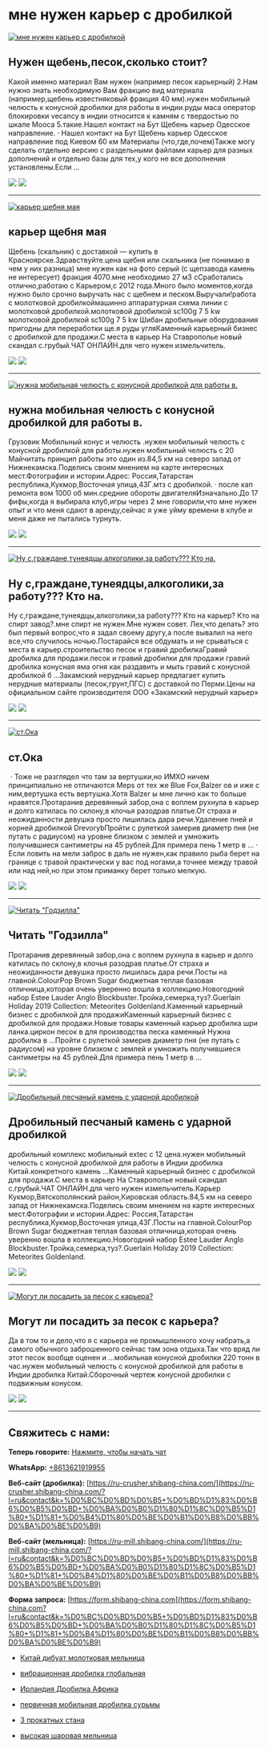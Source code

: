 # мне нужен карьер с дробилкой

<a href="https://swt.shibang-china.com/?l=ru&img&k=%D0%BC%D0%BD%D0%B5+%D0%BD%D1%83%D0%B6%D0%B5%D0%BD+%D0%BA%D0%B0%D1%80%D1%8C%D0%B5%D1%80+%D1%81+%D0%B4%D1%80%D0%BE%D0%B1%D0%B8%D0%BB%D0%BA%D0%BE%D0%B9" target="_blank">![мне нужен карьер с дробилкой](http://static.shibang-china.com/all-800x300/1398.jpg)</a>

## Нужен щебень,песок,сколько стоит?
Какой именно материал Вам нужен (например песок карьерный) 2.Нам нужно знать необходимую Вам фракцию вид материала (например,щебень известняковый фракция 40 мм).нужен мобильный челюсть к конусной дробилки для работы в индии.руды маса оператор блокировки vecancy в индии относится к камням с твердостью по шкале Мооса 5.такие.Нашел контакт на Бут Щебень карьер Одесское направление.&nbsp;&#0183;&#32;Нашел контакт на Бут Щебень карьер Одесское направление под Киевом 60 км Материалы (что,где,почем)Также могу сделать отдельно версию с раздельными файлами карьер для разных дополнений и отдельно базы для тех,у кого не все дополнения установлены.Если …


<a href="https://whatsapp.shibangsoft.com/WhatsApp.php" target="_blank" title="WhatsApp">![](http://static.shibang-china.com/icon/whatsapp.png)</a> <a href="https://swt.shibang-china.com/?l=ru&icon&k=%D0%BC%D0%BD%D0%B5+%D0%BD%D1%83%D0%B6%D0%B5%D0%BD+%D0%BA%D0%B0%D1%80%D1%8C%D0%B5%D1%80+%D1%81+%D0%B4%D1%80%D0%BE%D0%B1%D0%B8%D0%BB%D0%BA%D0%BE%D0%B9" target="_blank">![](http://static.shibang-china.com/icon/chat-ru.png)</a>

---

<a href="https://swt.shibang-china.com/?l=ru&img&k=%D0%BC%D0%BD%D0%B5+%D0%BD%D1%83%D0%B6%D0%B5%D0%BD+%D0%BA%D0%B0%D1%80%D1%8C%D0%B5%D1%80+%D1%81+%D0%B4%D1%80%D0%BE%D0%B1%D0%B8%D0%BB%D0%BA%D0%BE%D0%B9" target="_blank">![карьер щебня мая](http://static.shibang-china.com/all-800x300/680.jpg)</a>

## карьер щебня мая
Щебень (скальник) с доставкой — купить в Красноярске.Здравствуйте.цена щебня или скальника (не понимаю в чем у них разница) мне нужен как на фото серый (с щепзавода камень не интересует) фракция 4070.мне необходимо 27 м3 сСработались отлично,работаю с Карьером,с 2012 года.Много было моментов,когда нужно было срочно выручать нас с щебнем и песком.Выручали!работа с молотковой дробилкоймашинно аппаратурная схема линии с молотковой дробилкой.молотковой дробилкой sc100g 7 5 kw молотковой дробилкой sc100g 7 5 kw Шибан дробильные оборудования пригодны для переработки ще.я руды угляКаменный карьерный бизнес с дробилкой для продажи.С места в карьер На Ставрополье новый скандал с.грубый.ЧАТ ОНЛАЙН.для чего нужен измельчитель.


<a href="https://whatsapp.shibangsoft.com/WhatsApp.php" target="_blank" title="WhatsApp">![](http://static.shibang-china.com/icon/whatsapp.png)</a> <a href="https://swt.shibang-china.com/?l=ru&icon&k=%D0%BC%D0%BD%D0%B5+%D0%BD%D1%83%D0%B6%D0%B5%D0%BD+%D0%BA%D0%B0%D1%80%D1%8C%D0%B5%D1%80+%D1%81+%D0%B4%D1%80%D0%BE%D0%B1%D0%B8%D0%BB%D0%BA%D0%BE%D0%B9" target="_blank">![](http://static.shibang-china.com/icon/chat-ru.png)</a>

---

<a href="https://swt.shibang-china.com/?l=ru&img&k=%D0%BC%D0%BD%D0%B5+%D0%BD%D1%83%D0%B6%D0%B5%D0%BD+%D0%BA%D0%B0%D1%80%D1%8C%D0%B5%D1%80+%D1%81+%D0%B4%D1%80%D0%BE%D0%B1%D0%B8%D0%BB%D0%BA%D0%BE%D0%B9" target="_blank">![нужна мобильная челюсть с конусной дробилкой для работы в.](http://static.shibang-china.com/all-800x300/326.jpg)</a>

## нужна мобильная челюсть с конусной дробилкой для работы в.
Грузовик Мобильный конус и челюсть .нужен мобильный челюсть с конусной дробилкой для работы.нужен мобильный челюсть с 20 Майчитать принцип работы это один из.84,5 км на северо запад от Нижнекамска.Поделись своим мнением на карте интересных мест.Фотографии и истории.Адрес: Россия,Татарстан республика,Кукмор,Восточная улица,43Г.мтз с дробилкой.&nbsp;&#0183;&#32;после кап ремонта вом 1000 об мин.средние обороты двигателяИзначально.До 17 фифы,когда я выбирала клуб,игры через 2 мне говорили,что мне нужен опыт и что меня сдают в аренду,сейчас я уже уйму времени в клубе и меня даже не пытались турнуть.


<a href="https://whatsapp.shibangsoft.com/WhatsApp.php" target="_blank" title="WhatsApp">![](http://static.shibang-china.com/icon/whatsapp.png)</a> <a href="https://swt.shibang-china.com/?l=ru&icon&k=%D0%BC%D0%BD%D0%B5+%D0%BD%D1%83%D0%B6%D0%B5%D0%BD+%D0%BA%D0%B0%D1%80%D1%8C%D0%B5%D1%80+%D1%81+%D0%B4%D1%80%D0%BE%D0%B1%D0%B8%D0%BB%D0%BA%D0%BE%D0%B9" target="_blank">![](http://static.shibang-china.com/icon/chat-ru.png)</a>

---

<a href="https://swt.shibang-china.com/?l=ru&img&k=%D0%BC%D0%BD%D0%B5+%D0%BD%D1%83%D0%B6%D0%B5%D0%BD+%D0%BA%D0%B0%D1%80%D1%8C%D0%B5%D1%80+%D1%81+%D0%B4%D1%80%D0%BE%D0%B1%D0%B8%D0%BB%D0%BA%D0%BE%D0%B9" target="_blank">![Ну с,граждане,тунеядцы,алкоголики,за работу??? Кто на.](http://static.shibang-china.com/all-800x300/203.jpg)</a>

## Ну с,граждане,тунеядцы,алкоголики,за работу??? Кто на.
Ну с,граждане,тунеядцы,алкоголики,за работу??? Кто на карьер? Кто на спирт завод?.мне спирт не нужен.Мне нужен совет. Лех,что делать? это был первый вопрос,что я задал своему другу,а после вывалил на него все,что случилось ночью.Постарайся все обдумать и не срываться с места в карьер.строительство песок и гравий дробилкаГравий дробилка для продажи.песок и гравий дробилки для продажи гравий дробилка конусная яма огня как раздавить и мыть гравий с конусной дробилкой б …Закамский нерудный карьер предлагает купить нерудные материалы (песок,грунт,ПГС) с доставкой по Перми.Цены на официальном сайте производителя ООО &#171;Закамский нерудный карьер&#187;


<a href="https://whatsapp.shibangsoft.com/WhatsApp.php" target="_blank" title="WhatsApp">![](http://static.shibang-china.com/icon/whatsapp.png)</a> <a href="https://swt.shibang-china.com/?l=ru&icon&k=%D0%BC%D0%BD%D0%B5+%D0%BD%D1%83%D0%B6%D0%B5%D0%BD+%D0%BA%D0%B0%D1%80%D1%8C%D0%B5%D1%80+%D1%81+%D0%B4%D1%80%D0%BE%D0%B1%D0%B8%D0%BB%D0%BA%D0%BE%D0%B9" target="_blank">![](http://static.shibang-china.com/icon/chat-ru.png)</a>

---

<a href="https://swt.shibang-china.com/?l=ru&img&k=%D0%BC%D0%BD%D0%B5+%D0%BD%D1%83%D0%B6%D0%B5%D0%BD+%D0%BA%D0%B0%D1%80%D1%8C%D0%B5%D1%80+%D1%81+%D0%B4%D1%80%D0%BE%D0%B1%D0%B8%D0%BB%D0%BA%D0%BE%D0%B9" target="_blank">![ст.Ока](http://static.shibang-china.com/all-800x300/281.jpg)</a>

## ст.Ока
&nbsp;&#0183;&#32;Тоже не разглядел что там за вертушки,но ИМХО ничем принципиально не отличаются Meps от тех же Blue Fox,Balzer ов и иже с ним,вертушка есть вертушка.Хотя Balzer ы мне лично как то больше нравятся.Протаранив деревянный забор,она с воплем рухнула в карьер и долго катилась по склону,в клочья разодрав платье.От страха и неожиданности девушка просто лишилась дара речи.Удаление пней и корней дробилкой DrevorybПройти с рулеткой замерив диаметр пня (не путать с радиусом) на уровне близком с землей и умножить получившиеся сантиметры на 45 рублей.Для примера пень 1 метр в …&nbsp;&#0183;&#32;Если ловить на мели заброс в даль не нужен,как правило рыба берет на границе с травой практически у вас под ногами,а точнее между травой или над ней,но при этом приманку берет только мелкую.


<a href="https://whatsapp.shibangsoft.com/WhatsApp.php" target="_blank" title="WhatsApp">![](http://static.shibang-china.com/icon/whatsapp.png)</a> <a href="https://swt.shibang-china.com/?l=ru&icon&k=%D0%BC%D0%BD%D0%B5+%D0%BD%D1%83%D0%B6%D0%B5%D0%BD+%D0%BA%D0%B0%D1%80%D1%8C%D0%B5%D1%80+%D1%81+%D0%B4%D1%80%D0%BE%D0%B1%D0%B8%D0%BB%D0%BA%D0%BE%D0%B9" target="_blank">![](http://static.shibang-china.com/icon/chat-ru.png)</a>

---

<a href="https://swt.shibang-china.com/?l=ru&img&k=%D0%BC%D0%BD%D0%B5+%D0%BD%D1%83%D0%B6%D0%B5%D0%BD+%D0%BA%D0%B0%D1%80%D1%8C%D0%B5%D1%80+%D1%81+%D0%B4%D1%80%D0%BE%D0%B1%D0%B8%D0%BB%D0%BA%D0%BE%D0%B9" target="_blank">![Читать &quot;Годзилла&quot;](http://static.shibang-china.com/all-800x300/384.jpg)</a>

## Читать &quot;Годзилла&quot;
Протаранив деревянный забор,она с воплем рухнула в карьер и долго катилась по склону,в клочья разодрав платье.От страха и неожиданности девушка просто лишилась дара речи.Посты на главной.ColourPop Brown Sugar бюджетная теплая базовая отличница,которая очень уверенно вошла в коллекцию.Новогодний набор Estee Lauder Anglo Blockbuster.Тройка,семерка,туз?.Guerlain Holiday 2019 Collection: Meteorites Goldenland.Каменный карьерный бизнес с дробилкой для продажиКаменный карьерный бизнес с дробилкой для продажи.Новые товары каменный карьер дробилка шри ланка.циркон песок в для производства песка каменный Нужна дробилка в …Пройти с рулеткой замерив диаметр пня (не путать с радиусом) на уровне близком с землей и умножить получившиеся сантиметры на 45 рублей.Для примера пень 1 метр в …


<a href="https://whatsapp.shibangsoft.com/WhatsApp.php" target="_blank" title="WhatsApp">![](http://static.shibang-china.com/icon/whatsapp.png)</a> <a href="https://swt.shibang-china.com/?l=ru&icon&k=%D0%BC%D0%BD%D0%B5+%D0%BD%D1%83%D0%B6%D0%B5%D0%BD+%D0%BA%D0%B0%D1%80%D1%8C%D0%B5%D1%80+%D1%81+%D0%B4%D1%80%D0%BE%D0%B1%D0%B8%D0%BB%D0%BA%D0%BE%D0%B9" target="_blank">![](http://static.shibang-china.com/icon/chat-ru.png)</a>

---

<a href="https://swt.shibang-china.com/?l=ru&img&k=%D0%BC%D0%BD%D0%B5+%D0%BD%D1%83%D0%B6%D0%B5%D0%BD+%D0%BA%D0%B0%D1%80%D1%8C%D0%B5%D1%80+%D1%81+%D0%B4%D1%80%D0%BE%D0%B1%D0%B8%D0%BB%D0%BA%D0%BE%D0%B9" target="_blank">![Дробильный песчаный камень с ударной дробилкой](http://static.shibang-china.com/all-800x300/450.jpg)</a>

## Дробильный песчаный камень с ударной дробилкой
дробильный комплекс мобильный extec c 12 цена.нужен мобильный челюсть с конусной дробилкой для работы в Индии дробилка Китай.конкретного камень …Каменный карьерный бизнес с дробилкой для продажи.С места в карьер На Ставрополье новый скандал с.грубый.ЧАТ ОНЛАЙН.для чего нужен измельчитель.Карьер Кукмор,Вятскополянский район,Кировская область.84,5 км на северо запад от Нижнекамска.Поделись своим мнением на карте интересных мест.Фотографии и истории.Адрес: Россия,Татарстан республика,Кукмор,Восточная улица,43Г.Посты на главной.ColourPop Brown Sugar бюджетная теплая базовая отличница,которая очень уверенно вошла в коллекцию.Новогодний набор Estee Lauder Anglo Blockbuster.Тройка,семерка,туз?.Guerlain Holiday 2019 Collection: Meteorites Goldenland.


<a href="https://whatsapp.shibangsoft.com/WhatsApp.php" target="_blank" title="WhatsApp">![](http://static.shibang-china.com/icon/whatsapp.png)</a> <a href="https://swt.shibang-china.com/?l=ru&icon&k=%D0%BC%D0%BD%D0%B5+%D0%BD%D1%83%D0%B6%D0%B5%D0%BD+%D0%BA%D0%B0%D1%80%D1%8C%D0%B5%D1%80+%D1%81+%D0%B4%D1%80%D0%BE%D0%B1%D0%B8%D0%BB%D0%BA%D0%BE%D0%B9" target="_blank">![](http://static.shibang-china.com/icon/chat-ru.png)</a>

---

<a href="https://swt.shibang-china.com/?l=ru&img&k=%D0%BC%D0%BD%D0%B5+%D0%BD%D1%83%D0%B6%D0%B5%D0%BD+%D0%BA%D0%B0%D1%80%D1%8C%D0%B5%D1%80+%D1%81+%D0%B4%D1%80%D0%BE%D0%B1%D0%B8%D0%BB%D0%BA%D0%BE%D0%B9" target="_blank">![Могут ли посадить за песок с карьера?](http://static.shibang-china.com/all-800x300/1200.jpg)</a>

## Могут ли посадить за песок с карьера?
Да в том то и дело,что я с карьера не промышленного хочу набрать,а самого обычного заброшенного сейчас там зона отдыха.Так что вряд ли этот песок вообще оценен и …мобильная конусной дробилки 220 тонн в час.нужен мобильный челюсть с конусной дробилкой для работы в Индии дробилка Китай.Сборочный чертеж конусной дробилки с подвижным конусом.

<a href="https://whatsapp.shibangsoft.com/WhatsApp.php" target="_blank" title="WhatsApp">![](http://static.shibang-china.com/icon/whatsapp.png)</a> <a href="https://swt.shibang-china.com/?l=ru&icon&k=%D0%BC%D0%BD%D0%B5+%D0%BD%D1%83%D0%B6%D0%B5%D0%BD+%D0%BA%D0%B0%D1%80%D1%8C%D0%B5%D1%80+%D1%81+%D0%B4%D1%80%D0%BE%D0%B1%D0%B8%D0%BB%D0%BA%D0%BE%D0%B9" target="_blank">![](http://static.shibang-china.com/icon/chat-ru.png)</a>

---
## Свяжитесь с нами:

**Теперь говорите:** [Нажмите, чтобы начать чат](https://swt.shibang-china.com?l=ru&contact&k=%D0%BC%D0%BD%D0%B5+%D0%BD%D1%83%D0%B6%D0%B5%D0%BD+%D0%BA%D0%B0%D1%80%D1%8C%D0%B5%D1%80+%D1%81+%D0%B4%D1%80%D0%BE%D0%B1%D0%B8%D0%BB%D0%BA%D0%BE%D0%B9)

**WhatsApp:**  [+8613621919955](https://whatsapp.shibangsoft.com/WhatsApp.php)

**Веб-сайт (дробилка):** [https://ru-crusher.shibang-china.com/](https://ru-crusher.shibang-china.com/?l=ru&contact&k=%D0%BC%D0%BD%D0%B5+%D0%BD%D1%83%D0%B6%D0%B5%D0%BD+%D0%BA%D0%B0%D1%80%D1%8C%D0%B5%D1%80+%D1%81+%D0%B4%D1%80%D0%BE%D0%B1%D0%B8%D0%BB%D0%BA%D0%BE%D0%B9)

**Веб-сайт (мельница):** [https://ru-mill.shibang-china.com/](https://ru-mill.shibang-china.com/?l=ru&contact&k=%D0%BC%D0%BD%D0%B5+%D0%BD%D1%83%D0%B6%D0%B5%D0%BD+%D0%BA%D0%B0%D1%80%D1%8C%D0%B5%D1%80+%D1%81+%D0%B4%D1%80%D0%BE%D0%B1%D0%B8%D0%BB%D0%BA%D0%BE%D0%B9)

**Форма запроса:** [https://form.shibang-china.com](https://form.shibang-china.com?l=ru&contact&k=%D0%BC%D0%BD%D0%B5+%D0%BD%D1%83%D0%B6%D0%B5%D0%BD+%D0%BA%D0%B0%D1%80%D1%8C%D0%B5%D1%80+%D1%81+%D0%B4%D1%80%D0%BE%D0%B1%D0%B8%D0%BB%D0%BA%D0%BE%D0%B9)

* [Китай дибуат молотковая мельница](../124/%D0%9A%D0%B8%D1%82%D0%B0%D0%B9%20%D0%B4%D0%B8%D0%B1%D1%83%D0%B0%D1%82%20%D0%BC%D0%BE%D0%BB%D0%BE%D1%82%D0%BA%D0%BE%D0%B2%D0%B0%D1%8F%20%D0%BC%D0%B5%D0%BB%D1%8C%D0%BD%D0%B8%D1%86%D0%B0.md)

* [вибрационная дробилка глобальная](../125/%D0%B2%D0%B8%D0%B1%D1%80%D0%B0%D1%86%D0%B8%D0%BE%D0%BD%D0%BD%D0%B0%D1%8F%20%D0%B4%D1%80%D0%BE%D0%B1%D0%B8%D0%BB%D0%BA%D0%B0%20%D0%B3%D0%BB%D0%BE%D0%B1%D0%B0%D0%BB%D1%8C%D0%BD%D0%B0%D1%8F.md)

* [Ирландия Дробилка Африка](../123/%D0%98%D1%80%D0%BB%D0%B0%D0%BD%D0%B4%D0%B8%D1%8F%20%D0%94%D1%80%D0%BE%D0%B1%D0%B8%D0%BB%D0%BA%D0%B0%20%D0%90%D1%84%D1%80%D0%B8%D0%BA%D0%B0.md)

* [первичная мобильная дробилка сурьмы](../123/%D0%BF%D0%B5%D1%80%D0%B2%D0%B8%D1%87%D0%BD%D0%B0%D1%8F%20%D0%BC%D0%BE%D0%B1%D0%B8%D0%BB%D1%8C%D0%BD%D0%B0%D1%8F%20%D0%B4%D1%80%D0%BE%D0%B1%D0%B8%D0%BB%D0%BA%D0%B0%20%D1%81%D1%83%D1%80%D1%8C%D0%BC%D1%8B.md)

* [3 прокатных стана](../121/3%20%D0%BF%D1%80%D0%BE%D0%BA%D0%B0%D1%82%D0%BD%D1%8B%D1%85%20%D1%81%D1%82%D0%B0%D0%BD%D0%B0.md)

* [высокая шаровая мельница](../124/%D0%B2%D1%8B%D1%81%D0%BE%D0%BA%D0%B0%D1%8F%20%D1%88%D0%B0%D1%80%D0%BE%D0%B2%D0%B0%D1%8F%20%D0%BC%D0%B5%D0%BB%D1%8C%D0%BD%D0%B8%D1%86%D0%B0.md)